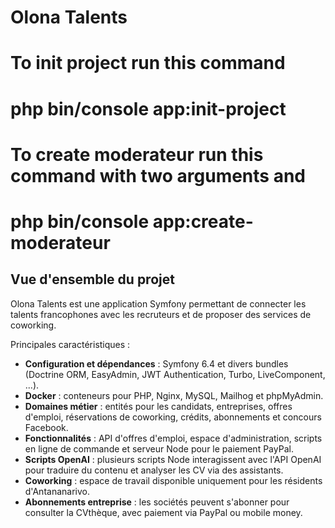 # Olona Talents

# To init project run this command
# php bin/console app:init-project

# To create moderateur run this command with two arguments <email> and <password>
# php bin/console app:create-moderateur <email> <password>

## Vue d'ensemble du projet

Olona Talents est une application Symfony permettant de connecter les talents francophones avec les recruteurs et de proposer des services de coworking.

Principales caractéristiques :

- **Configuration et dépendances** : Symfony 6.4 et divers bundles (Doctrine ORM, EasyAdmin, JWT Authentication, Turbo, LiveComponent, ...).
- **Docker** : conteneurs pour PHP, Nginx, MySQL, Mailhog et phpMyAdmin.
- **Domaines métier** : entités pour les candidats, entreprises, offres d'emploi, réservations de coworking, crédits, abonnements et concours Facebook.
- **Fonctionnalités** : API d'offres d'emploi, espace d'administration, scripts en ligne de commande et serveur Node pour le paiement PayPal.
- **Scripts OpenAI** : plusieurs scripts Node interagissent avec l'API OpenAI pour traduire du contenu et analyser les CV via des assistants.
- **Coworking** : espace de travail disponible uniquement pour les résidents d'Antananarivo.
- **Abonnements entreprise** : les sociétés peuvent s'abonner pour consulter la CVthèque, avec paiement via PayPal ou mobile money.


